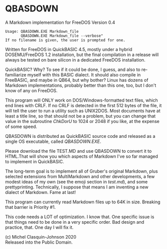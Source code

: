 # QBASDOWN
A Markdown implementation for FreeDOS
Version 0.4

~~~               
Usage: QBASDOWN.EXE Markdown_file
       QBASDOWN.EXE Markdown_file --verbose"
If no filename is given, the user is prompted for one.
~~~
Written for FreeDOS in QuickBASIC 4.5, mostly under a hybrid DOSEMU/FreeDOS 1.2 installation, but the final compilation in a release will always be tested on bare silicon in a dedicated FreeDOS installation.

QuickBASIC? Why? To see if it could be done, I guess, and also to re-familiarize myself with this BASIC dialect. It should also compile in FreeBASIC, and maybe in QB64, but why bother? Linux has dozens of Markdown implementations, probably better than this one, too, but I don't know of any on FreeDOS.

This program will ONLY work on DOS/Windows-formatted text files, which end lines with CRLF. If no CRLF is detected in the first 512 bytes of the file, it will tell the user to run a utility such as UNIX2DOS. Most documents have at least a title line, so that should not be a problem, but you can change that value in the subroutine *ChkDorU* to 1024 or 2048 if you like, at the expense of some speed.

QBASDOWN is distributed as QuickBASIC source code and released as a single OS executable, called *QBASDOWN.EXE*.

Please download the file TEST.MD and use QBASDOWN to convert it to HTML.That will show you which aspects of Markdown I've so far managed to implement in QuickBASIC.

The long-term goal is to implement all of Gruber's original Markdown, plus selected extensions from MultiMarkdown and other developments, a few modest ideas of my own (see the emoji section in *test.md*), and some prettyprinting. Technically, I suppose that means I am inventing a new dialect of Markdown. Fame at last!

This program can currently read Markdown files up to 64K in size. Breaking that barrier is Priority #1.

This code needs a LOT of optimization. I know that. One specific issue is that things need to be done in a very specific order. Bad design and practice, that. One day I will fix it.

(c) Michel Clasquin-Johnson 2020  
Released into the Public Domain.
